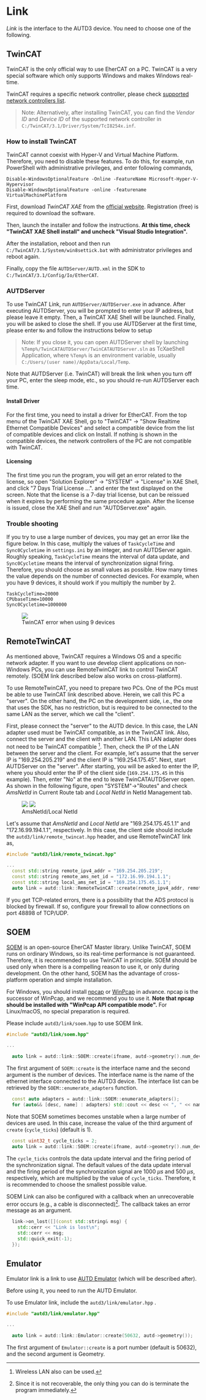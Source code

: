 # Link

_Link_ is the interface to the AUTD3 device.
You need to choose one of the following.

## TwinCAT

TwinCAT is the only official way to use EherCAT on a PC.
TwinCAT is a very special software which only supports Windows and makes Windows real-time.

TwinCAT requires a specific network controller, please check [supported network controllers list](https://infosys.beckhoff.com/english.php?content=../content/1033/tc3_overview/9309844363.html&id=).

> Note: Alternatively, after installing TwinCAT, you can find the _Vendor ID_ and _Device ID_ of the supported network controller in `C:/TwinCAT/3.1/Driver/System/TcI8254x.inf`.

### How to install TwinCAT

TwinCAT cannot coexist with Hyper-V and Virtual Machine Platform.
Therefore, you need to disable these features.
To do this, for example, run PowerShell with administrative privileges, and enter following commands,
```
Disable-WindowsOptionalFeature -Online -FeatureName Microsoft-Hyper-V-Hypervisor
Disable-WindowsOptionalFeature -online -featurename VirtualMachinePlatform
```

First, download _TwinCAT XAE_ from the [official website](https://www.beckhoff.com/en-en/).
Registration (free) is required to download the software.

Then, launch the installer and follow the instructions.
**At this time, check "TwinCAT XAE Shell install" and uncheck "Visual Studio Integration".**

After the installation, reboot and then run `C:/TwinCAT/3.1/System/win8settick.bat` with administrator privileges and reboot again.

Finally, copy the file `AUTDServer/AUTD.xml` in the SDK to `C:/TwinCAT/3.1/Config/Io/EtherCAT`.

### AUTDServer

To use TwinCAT Link, run `AUTDServer/AUTDServer.exe` in advance.
After executing AUTDServer, you will be prompted to enter your IP address, but please leave it empty.
Then, a TwinCAT XAE Shell will be launched.
Finally, you will be asked to close the shell.
If you use AUTDServer at the first time, please enter `No` and follow the instructions below to setup 

> Note: If you close it, you can open AUTDServer shell by launching `%Temp%/TwinCATAUTDServer/TwinCATAUTDServer.sln` as TcXaeShell Application, where `%Temp%` is an environment variable, usually `C:/Users/(user name)/AppData/Local/Temp`.

Note that AUTDServer (i.e. TwinCAT) will break the link when you turn off your PC, enter the sleep mode, etc., so you should re-run AUTDServer each time.

#### Install Driver

For the first time, you need to install a driver for EtherCAT.
From the top menu of the TwinCAT XAE Shell, go to "TwinCAT" -> "Show Realtime Ethernet Compatible Devices" and select a compatible device from the list of compatible devices and click on Install.
If nothing is shown in the compatible devices, the network controllers of the PC are not compatible with TwinCAT.

#### Licensing

The first time you run the program, you will get an error related to the license, so open "Solution Explorer" -> "SYSTEM" -> "License" in XAE Shell, and click "7 Days Trial License ...". and enter the text displayed on the screen.
Note that the license is a 7-day trial license, but can be reissued when it expires by performing the same procedure again.
After the license is issued, close the XAE Shell and run "AUTDServer.exe" again.

### Trouble shooting

If you try to use a large number of devices, you may get an error like the figure below.
In this case, multiply the values of `TaskCycleTime` and `Sync0Cycletime` in `settings.ini` by an integer, and run AUTDServer again.
Roughly speaking, `TaskCycleTime` means the interval of data update, and `Sync0Cycletime` means the interval of synchronization signal firing.
Therefore, you should choose as small values as possible.
How many times the value depends on the number of connected devices.
For example, when you have 9 devices, it should work if you multiply the number by 2.

```
TaskCycleTime=20000
CPUbaseTime=10000
Sync0Cycletime=1000000
```

<figure>
  <img src="https://raw.githubusercontent.com/shinolab/autd3-library-software/master/book/src/fig/Users_Manual/tcerror.jpg"/>
  <figcaption>TwinCAT error when using 9 devices</figcaption>
</figure>

## RemoteTwinCAT

As mentioned above, TwinCAT requires a Windows OS and a specific network adapter.
If you want to use develop client applications on non-Windows PCs, you can use RemoteTwinCAT link to control TwinCAT remotely.
(SOEM link described below also works on cross-platform).

To use RemoteTwinCAT, you need to prepare two PCs.
One of the PCs must be able to use TwinCAT link described above.
Herein, we call this PC a "server".
On the other hand, the PC on the development side, i.e., the one that uses the SDK, has no restriction, but is required to be connected to the same LAN as the server, which we call the "client".

First, please connect the "server" to the AUTD device.
In this case, the LAN adapter used must be TwinCAT compatible, as in the TwinCAT link.
Also, connect the server and the client with another LAN.
This LAN adapter does not need to be TwinCAT compatible [^fn_remote_twin].
Then, check the IP of the LAN between the server and the client.
For example, let's assume that the server IP is "169.254.205.219" and the client IP is "169.254.175.45".
Next, start AUTDServer on the "server".
After starting, you will be asked to enter the IP, where you should enter the IP of the client side (`169.254.175.45` in this example).
Then, enter "No" at the end to leave TwinCATAUTDServer open.
As shown in the following figure, open "SYSTEM"→"Routes" and check _AmsNetId_ in Current Route tab and _Local NetId_ in NetId Management tab.

<figure>
  <img src="https://raw.githubusercontent.com/shinolab/autd3-library-software/master/book/src/fig/Users_Manual/Current_Route.jpg"/>
  <img src="https://raw.githubusercontent.com/shinolab/autd3-library-software/master/book/src/fig/Users_Manual/NetId_Management.jpg"/>
  <figcaption>AmsNetId/Local NetId</figcaption>
</figure>

Let's assume that _AmsNetId_ and _Local NetId_ are "169.254.175.45.1.1" and "172.16.99.194.1.1", respectively.
In this case, the client side should include the `autd3/link/remote_twincat.hpp` header, and use RemoteTwinCAT link as,
```cpp
#include "autd3/link/remote_twincat.hpp"

...
  const std::string remote_ipv4_addr = "169.254.205.219";
  const std::string remote_ams_net_id = "172.16.99.194.1.1";
  const std::string local_ams_net_id = "169.254.175.45.1.1";
  auto link = autd::link::RemoteTwinCAT::create(remote_ipv4_addr, remote_ams_net_id, local_ams_net_id);
```

If you get TCP-related errors, there is a possibility that the ADS protocol is blocked by firewall.
If so, configure your firewall to allow connections on port 48898 of TCP/UDP.

## SOEM

[SOEM](https://github.com/OpenEtherCATsociety/SOEM) is an open-source EherCAT Master library.
Unlike TwinCAT, SOEM runs on ordinary Windows, so its real-time performance is not guaranteed.
Therefore, it is recommended to use TwinCAT in principle.
SOEM should be used only when there is a compelling reason to use it, or only during development.
On the other hand, SOEM has the advantage of cross-platform operation and simple installation.

For Windows, you should install [npcap](https://nmap.org/npcap/) or [WinPcap](https://www.winpcap.org/) in advance.
npcap is the successor of WinPcap, and we recommend you to use it.
**Note that npcap should be installed with "WinPcap API compatible mode".**
For Linux/macOS, no special preparation is required.

Please include `autd3/link/soem.hpp` to use SOEM link.
```cpp
#include "autd3/link/soem.hpp"

...

  auto link = autd::link::SOEM::create(ifname, autd->geometry().num_devices());
```
The first argument of `SOEM::create` is the interface name and the second argument is the number of devices.
The interface name is the name of the ethernet interface connected to the AUTD3 device.
The interface list can be retrieved by the `SOEM::enumerate_adapters` function.
```cpp
  const auto adapters = autd::link::SOEM::enumerate_adapters();
  for (auto&& [desc, name] : adapters) std::cout << desc << ", " << name << std::endl;
```

Note that SOEM sometimes becomes unstable when a large number of devices are used.
In this case, increase the value of the third argument of `create` (`cycle_ticks`) (default is 1).
```cpp
  const uint32_t cycle_ticks = 2;
  auto link = autd::link::SOEM::create(ifname, autd->geometry().num_devices(), cycle_ticks);
```
The `cycle_ticks` controls the data update interval and the firing period of the synchronization signal.
The default values of the data update interval and the firing period of the synchronization signal are $\SI{1000}{μs}$ and $\SI{500}{μs}$, respectively, which are multiplied by the value of `cycle_ticks`.
Therefore, it is recommended to choose the smallest possible value.

SOEM Link can also be configured with a callback when an unrecoverable error occurs (e.g., a cable is disconnected)[^fn_soem_err].
The callback takes an error message as an argument.
```cpp
  link->on_lost([](const std::string& msg) {
    std::cerr << "Link is lost\n";
    std::cerr << msg;
    std::quick_exit(-1);
  });
```

## Emulator

Emulator link is a link to use [AUTD Emulator](https://github.com/shinolab/autd-emulator) (which will be described after).

Before using it, you need to run the AUTD Emulator.

To use Emulator link, include the `autd3/link/emulator.hpp` .
```cpp
#include "autd3/link/emulator.hpp"

...

  auto link = autd::link::Emulator::create(50632, autd->geometry());
```
The first argument of `Emulator::create` is a port number (default is 50632), and the second argument is Geometry.

[^fn_remote_twin]: Wireless LAN also can be used.

[^fn_soem_err]: Since it is not recoverable, the only thing you can do is terminate the program immediately.

